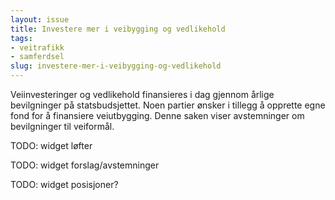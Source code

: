```yaml
---
layout: issue
title: Investere mer i veibygging og vedlikehold
tags:
- veitrafikk
- samferdsel
slug: investere-mer-i-veibygging-og-vedlikehold
---
```


Veiinvesteringer og vedlikehold finansieres i dag gjennom årlige bevilgninger på statsbudsjettet. Noen partier ønsker i tillegg å opprette egne fond for å finansiere veiutbygging. Denne saken viser avstemninger om bevilgninger til veiformål.

TODO: widget løfter

TODO: widget forslag/avstemninger

TODO: widget posisjoner?

